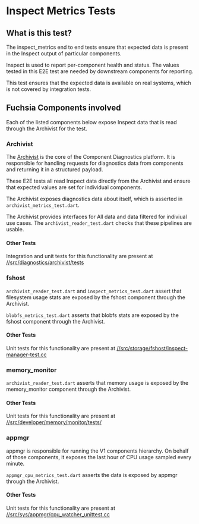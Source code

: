 # Inspect Metrics Tests

## What is this test?

The inspect\_metrics end to end tests ensure that expected data is
present in the Inspect output of particular components.

Inspect is used to report per-component health and status. The values
tested in this E2E test are needed by downstream components for reporting.

This test ensures that the expected data is available on real systems,
which is not covered by integration tests.

## Fuchsia Components involved

Each of the listed components below expose Inspect data that is read
through the Archivist for the test.

### Archivist

The [Archivist](/src/diagnostics/archivist) is the core of the Component
Diagnostics platform. It is responsible for handling requests for
diagnostics data from components and returning it in a structured payload.

These E2E tests all read Inspect data directly from the Archivist and
ensure that expected values are set for individual components.

The Archivist exposes diagnostics data about itself, which is asserted in
`archivist_metrics_test.dart`.

The Archivist provides interfaces for All data and data filtered for
indiviual use cases. The `archivist_reader_test.dart` checks that these
pipelines are usable.

#### Other Tests

Integration and unit tests for this functionality are present at 
[//src/diagnostics/archivist/tests][archivist-tests]

### fshost

`archivist_reader_test.dart` and `inspect_metrics_test.dart` assert
that filesystem usage stats are exposed by the fshost component through
the Archivist.

`blobfs_metrics_test.dart` asserts that blobfs stats are exposed by the
fshost component through the Archivist.

#### Other Tests

Unit tests for this functionality are present at 
[//src/storage/fshost/inspect-manager-test.cc][fshost-tests]

### memory\_monitor

`archivist_reader_test.dart` asserts that memory usage is exposed by
the memory\_monitor component through the Archivist.


#### Other Tests

Unit tests for this functionality are present at 
[//src/developer/memory/monitor/tests/][memory-tests]

### appmgr

appmgr is responsible for running the V1 components hierarchy. On behalf
of those components, it exposes the last hour of CPU usage sampled
every minute.

`appmgr_cpu_metrics_test.dart` asserts the data is exposed by
appmgr through the Archivist.


#### Other Tests

Unit tests for this functionality are present at 
[//src/sys/appmgr/cpu_watcher_unittest.cc][appmgr-tests]

[archivist-tests]: https://fuchsia.googlesource.com/a/fuchsia/+/HEAD/src/diagnostics/archivist/tests/
[fshost-tests]: https://fuchsia.googlesource.com/a/fuchsia/+/HEAD/src/storage/fshost/inspect-manager-test.cc
[memory-tests]: https://fuchsia.googlesource.com/a/fuchsia/+/HEAD/src/developer/memory/monitor/tests/
[appmgr-tests]: https://fuchsia.googlesource.com/a/fuchsia/+/HEAD/src/sys/appmgr/cpu_watcher_unittest.cc
